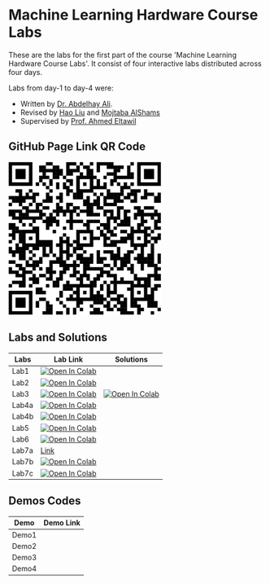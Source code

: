 # Machine Learning Hardware Course Labs
 These are the labs for the first part of the course 'Machine Learning Hardware Course Labs'. It consist of four interactive labs distributed across four days.

 Labs from day-1 to day-4 were:
 - Written by [Dr. Abdelhay Ali](https://ccsl.kaust.edu.sa/profiles/abdelhay-ali).
 - Revised by [Hao Liu](https://accl.kaust.edu.sa/author/hao-liu/) and [Mojtaba AlShams](https://cemse.kaust.edu.sa/profiles/mojtaba-alshams)
 - Supervised by [Prof. Ahmed Eltawil](https://cemse.kaust.edu.sa/profiles/ahmed-eltawil)
## GitHub Page Link QR Code
<img src="The course github page link.png" width="300"/>

## Labs and Solutions

| Labs                                         | Lab Link  | Solutions  |
|----------------------------------------------|------------|------------|
| Lab1                          |  <a href="https://colab.research.google.com/github/MFShams/Machine-Learning-Hardware-Course-Labs/blob/main/Day_1/Lab1_notebook_MNIST.ipynb" target="_blank"><img src="https://colab.research.google.com/assets/colab-badge.svg" alt="Open In Colab"/></a>     |          |
| Lab2                       |  <a href="https://colab.research.google.com/github/MFShams/Machine-Learning-Hardware-Course-Labs/blob/main/Day_2/lab2_fcnn_notebook.ipynb" target="_blank"><img src="https://colab.research.google.com/assets/colab-badge.svg" alt="Open In Colab"/></a>     |          |
| Lab3                          | <a href="https://colab.research.google.com/github/MFShams/Machine-Learning-Hardware-Course-Labs/blob/main/Day_3/lab3-cnn.ipynb" target="_blank"><img src="https://colab.research.google.com/assets/colab-badge.svg" alt="Open In Colab"/></a>      |   <a href="https://colab.research.google.com/github/MFShams/Machine-Learning-Hardware-Course-Labs/blob/main/Day_3/lab3-cnn solution.ipynb" target="_blank"><img src="https://colab.research.google.com/assets/colab-badge.svg" alt="Open In Colab"/></a>       |
| Lab4a                                       | <a href="https://colab.research.google.com/github/MFShams/Machine-Learning-Hardware-Course-Labs/blob/main/Day_4/lab4a_ml_hardware.ipynb" target="_blank"><img src="https://colab.research.google.com/assets/colab-badge.svg" alt="Open In Colab"/></a>|          |
| Lab4b                                       |  <a href="https://colab.research.google.com/github/MFShams/Machine-Learning-Hardware-Course-Labs/blob/main/Day_4/Lab4b_HW benchmarking.ipynb" target="_blank"><img src="https://colab.research.google.com/assets/colab-badge.svg" alt="Open In Colab"/></a>|          |
| Lab5                                       |  <a href="https://colab.research.google.com/github/MFShams/Machine-Learning-Hardware-Course-Labs/blob/main/Day_5/lab5.ipynb" target="_blank"><img src="https://colab.research.google.com/assets/colab-badge.svg" alt="Open In Colab"/></a>|          |
| Lab6                                       |  <a href="https://colab.research.google.com/github/MFShams/Machine-Learning-Hardware-Course-Labs/blob/main/Day_6/lab6.ipynb" target="_blank"><img src="https://colab.research.google.com/assets/colab-badge.svg" alt="Open In Colab"/></a>|          |
| Lab7a                                       |  [Link](https://urldefense.com/v3/__https://colab.research.google.com/drive/1hQHxKFLX0V8dCuqzGGH4PqMwAbKV2Whd?usp=sharing__;!!Nmw4Hv0!wV7wDRg4aQHeoUgPH1hPillu1_ZVcHPiRgLkygwDBjmNmHLyAOY3BMBc8q6dPDmlUc2CtICmFdq3p_3h3IKTHy_39leN5YIJK_u0Pse7$)|          |
| Lab7b                                       |  <a href="[https://colab.research.google.com/github/MFShams/Machine-Learning-Hardware-Course-Labs/blob/main/Day_6/lab6.ipynb](https://urldefense.com/v3/__https://colab.research.google.com/drive/1FhKlm1wuHdelqk26mzei4rbPsRAuTot9?usp=sharing__;!!Nmw4Hv0!wV7wDRg4aQHeoUgPH1hPillu1_ZVcHPiRgLkygwDBjmNmHLyAOY3BMBc8q6dPDmlUc2CtICmFdq3p_3h3IKTHy_39leN5YIJKziElA7H$)" target="_blank"><img src="https://colab.research.google.com/assets/colab-badge.svg" alt="Open In Colab"/></a>|          |
| Lab7c                                       |  <a href="[https://colab.research.google.com/github/MFShams/Machine-Learning-Hardware-Course-Labs/blob/main/Day_6/lab6.ipynb](https://urldefense.com/v3/__https://colab.research.google.com/drive/1Amjon6y2NTnKFpPi5wqXVn12MV6aA6a9?usp=sharing__;!!Nmw4Hv0!wV7wDRg4aQHeoUgPH1hPillu1_ZVcHPiRgLkygwDBjmNmHLyAOY3BMBc8q6dPDmlUc2CtICmFdq3p_3h3IKTHy_39leN5YIJKxUHoNUY$)" target="_blank"><img src="https://colab.research.google.com/assets/colab-badge.svg" alt="Open In Colab"/></a>|          |
## Demos Codes

| Demo                                         | Demo Link  |
|----------------------------------------------|------------|
| Demo1                          |       |
| Demo2                       |       |
| Demo3                          |          |
| Demo4                                 |       |
